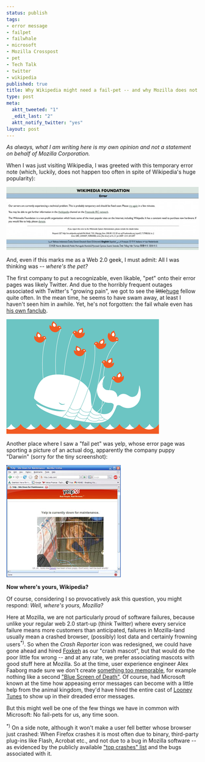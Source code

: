 ```yaml
--- 
status: publish
tags: 
- error message
- failpet
- failwhale
- microsoft
- Mozilla Crosspost
- pet
- Tech Talk
- twitter
- wikipedia
published: true
title: Why Wikipedia might need a fail-pet -- and why Mozilla does not
type: post
meta: 
  aktt_tweeted: "1"
  _edit_last: "2"
  aktt_notify_twitter: "yes"
layout: post
---
```

<em>As always, what I am writing here is my own opinion and not a statement on behalf of Mozilla Corporation.</em>

When I was just visiting Wikipedia, I was greeted with this temporary error note (which, luckily, does not happen too often in spite of Wikipedia's huge popularity):

<img src="/media/wp/2009/07/wikimedia-borken-575x165.jpg" alt="Wikimedia borken" title="Wikimedia borken" width="575" height="165" class="alignnone size-large wp-image-2345" />

And, even if this marks me as a Web 2.0 geek, I must admit: All I was thinking was -- <em>where's the pet?</em>

The first company to put a recognizable, even likable, "pet" onto their error pages was likely Twitter. And due to the horribly frequent outages associated with Twitter's "growing pain", we got to see the <del>little</del><ins>huge</ins> fellow quite often. In the mean time, he seems to have swam away, at least I haven't seen him in awhile. Yet, he's not forgotten: the fail whale even has <a href="http://failwhale.com/">his own fanclub</a>.

<img src="/media/wp/2009/07/twitter_fail_whale.jpg" alt="Twitter Fail Whale" title="Twitter Fail Whale" width="400" height="300" class="alignnone size-full wp-image-2342" />

Another place where I saw a "fail pet" was yelp, whose error page was sporting a picture of an actual dog, apparently the company puppy "Darwin" (sorry for the tiny screenshot):

<img src="/media/wp/2009/07/yelp-puppy.jpg" alt="Yelp Puppy" title="Yelp Puppy" width="300" height="293" class="alignnone size-full wp-image-2343" />

<strong>Now where's yours, Wikipedia?</strong>

Of course, considering I so provocatively ask this question, you might respond: <em>Well, where's yours, Mozilla?</em>

Here at Mozilla, we are not particularly proud of software failures, because unlike your regular web 2.0 start-up (think Twitter) where every service failure means more customers than anticipated, failures in Mozilla-land usually mean a crashed browser, (possibly) lost data and certainly frowning users<sup>*)</sup>. So when the <em>Crash Reporter</em> icon was redesigned, we could have gone ahead and hired <a href="http://www.foxkeh.com/">Foxkeh</a> as our "crash mascot", but that would do the poor little fox wrong -- and at any rate, we prefer associating mascots with good stuff here at Mozilla. So at the time, user experience engineer Alex Faaborg made sure we don't create <a href="http://blog.mozilla.com/faaborg/2008/09/27/new-crash-reporter-icon/">something too memorable</a>, for example nothing like a second <a href="http://en.wikipedia.org/wiki/Blue_Screen_of_Death">"Blue Screen of Death"</a>. Of course, had Microsoft known at the time how appeasing error messages can become with a little help from the animal kingdom, they'd have hired the entire cast of <a href="http://en.wikipedia.org/wiki/Looney_Tunes">Looney Tunes</a> to show up in their dreaded error messages.

But this might well be one of the few things we have in common with Microsoft: No fail-pets for us, any time soon.

<sup>*)</sup> On a side note, although it won't make a user fell better whose browser just crashed: When Firefox crashes it is most often due to binary, third-party plug-ins like Flash, Acrobat etc., and not due to a bug in Mozilla software -- as evidenced by the publicly available <a href="http://crash-stats.mozilla.com/query/query?product=Firefox&version=ALL%3AALL&date=&range_value=1&range_unit=weeks&query_search=signature&query_type=exact&query=&do_query=1">"top crashes" list</a> and the bugs associated with it.
